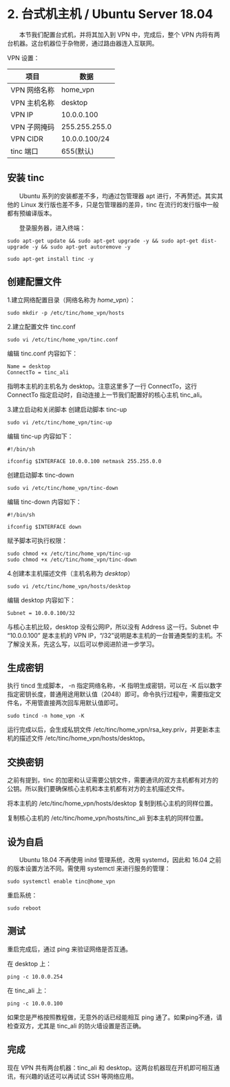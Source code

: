 # 2. 台式机主机 / Ubuntu Server 18.04

　　本节我们配置台式机，并将其加入到 VPN 中，完成后，整个 VPN 内将有两台机器。这台机器位于杂物房，通过路由器连入互联网。



VPN 设置：

| 项目         | 数据            |
| ------------ | --------------- |
| VPN 网络名称 | home_vpn        |
| VPN 主机名称 | desktop        |
| VPN IP       | 10.0.0.100      |
| VPN 子网掩码 | 255.255.255.0   |
| VPN CIDR     | 10.0.0.100/24   |
| tinc 端口    | 655(默认)       |



## 安装 tinc

　　Ubuntu 系列的安装都差不多，均通过包管理器 apt 进行，不再赘述。其实其他的 Linux 发行版也差不多，只是包管理器的差异，tinc 在流行的发行版中一般都有预编译版本。

　　登录服务器，进入终端：

```
sudo apt-get update && sudo apt-get upgrade -y && sudo apt-get dist-upgrade -y && sudo apt-get autoremove -y

sudo apt-get install tinc -y
```



## 创建配置文件

1.建立网络配置目录（网络名称为 *home_vpn*）：

```
sudo mkdir -p /etc/tinc/home_vpn/hosts
```



2.建立配置文件 tinc.conf

```
sudo vi /etc/tinc/home_vpn/tinc.conf
```

编辑 tinc.conf 内容如下：

```
Name = desktop
ConnectTo = tinc_ali
```

指明本主机的主机名为 desktop。注意这里多了一行 ConnectTo，这行 ConnectTo 指定启动时，自动连接上一节我们配置好的核心主机 tinc_ali。



3.建立启动和关闭脚本
创建启动脚本 tinc-up

```
sudo vi /etc/tinc/home_vpn/tinc-up
```

编辑 tinc-up 内容如下：

```
#!/bin/sh

ifconfig $INTERFACE 10.0.0.100 netmask 255.255.0.0
```

创建启动脚本 tinc-down

```
sudo vi /etc/tinc/home_vpn/tinc-down
```

编辑 tinc-down 内容如下：

```
#!/bin/sh

ifconfig $INTERFACE down
```

赋予脚本可执行权限：

```
sudo chmod +x /etc/tinc/home_vpn/tinc-up
sudo chmod +x /etc/tinc/home_vpn/tinc-down
```



4.创建本主机描述文件（主机名称为 *desktop*）

```
sudo vi /etc/tinc/home_vpn/hosts/desktop
```

编辑 desktop 内容如下：

```
Subnet = 10.0.0.100/32
```

与核心主机比较，desktop 没有公网IP，所以没有 Address 这一行。Subnet 中 “10.0.0.100” 是本主机的 VPN IP，“/32”说明是本主机的一台普通类型的主机。不了解没关系，先这么写，以后可以参阅进阶进一步学习。



## 生成密钥

执行 tincd 生成脚本， -n 指定网络名称，-K 指明生成密钥，可以在 -K 后以数字指定密钥长度，普通用途用默认值（2048）即可。命令执行过程中，需要指定文件名，不用管直接两次回车用默认值即可。

```
sudo tincd -n home_vpn -K
```

运行完成以后，会生成私钥文件 /etc/tinc/home_vpn/rsa_key.priv，并更新本主机的描述文件 /etc/tinc/home_vpn/hosts/desktop。



## 交换密钥

之前有提到，tinc 的加密和认证需要公钥文件，需要通讯的双方主机都有对方的公钥。所以我们要确保核心主机和本主机都有对方的主机描述文件。

将本主机的 /etc/tinc/home_vpn/hosts/desktop 复制到核心主机的同样位置。

复制核心主机的 /etc/tinc/home_vpn/hosts/tinc_ali 到本主机的同样位置。



## 设为自启

　　Ubuntu 18.04 不再使用 initd 管理系统，改用 systemd，因此和 16.04 之前的版本设置方法不同。需使用 systemctl 来进行服务的管理：

```
sudo systemctl enable tinc@home_vpn
```

重启系统：

```
sudo reboot
```



## 测试

重启完成后，通过 ping 来验证网络是否互通。

在 desktop 上：

```
ping -c 10.0.0.254
```
在 tinc_ali 上：

```
ping -c 10.0.0.100
```

如果您是严格按照教程做，无意外的话已经能相互 ping 通了。如果ping不通，请检查双方，尤其是 tinc_ali 的防火墙设置是否正确。



## 完成

现在 VPN 共有两台机器：tinc_ali 和 desktop。这两台机器现在开机即可相互通讯，有兴趣的话还可以再试试 SSH 等网络应用。

